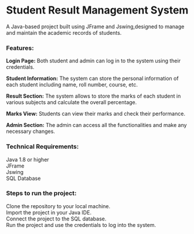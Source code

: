 <h1>Student Result Management System</h1>

A Java-based project built using JFrame and Jswing,designed to manage and maintain the academic records of students.

<h3>Features:</h3>

<b>Login Page:</b> Both student and admin can log in to the system using their credentials.

<b>Student Information:</b> The system can store the personal information of each student including name, roll number, course, etc.

<b>Result Section:</b> The system allows to store the marks of each student in various subjects and calculate the overall percentage.

<b>Marks View:</b> Students can view their marks and check their performance.

<b>Admin Section:</b> The admin can access all the functionalities and make any necessary changes.

<h3>Technical Requirements:</h3>

Java 1.8 or higher
<br>
JFrame
<br>
Jswing
<br>
SQL Database
<br>

<h3>Steps to run the project:</h3>

Clone the repository to your local machine.
<br>
Import the project in your Java IDE.
<br>
Connect the project to the SQL database.
<br>
Run the project and use the credentials to log into the system.

